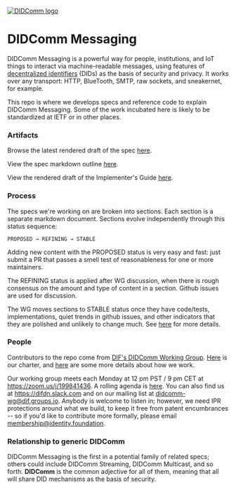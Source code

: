 [![DIDComm logo](didcomm-logo.png)](didcomm-logo.svg)
# DIDComm Messaging

DIDComm Messaging is a powerful way for people, institutions, and IoT things to interact via machine-readable messages, using features of [decentralized identifiers](https://www.w3.org/TR/did-core/) (DIDs) as the basis of security and privacy. It works over any transport: HTTP, BlueTooth, SMTP, raw sockets, and sneakernet, for example.

This repo is where we develops specs and reference code to explain DIDComm Messaging. Some of the work incubated here is likely to be standardized at IETF or in other places.

### Artifacts

Browse the latest rendered draft of the spec [here](https://identity.foundation/didcomm-messaging/spec/).

View the spec markdown outline [here](spec.md).

View the rendered draft of the Implementer's Guide [here](https://identity.foundation/didcomm-messaging/guide/).

### Process

The specs we're working on are broken into sections. Each section is a separate markdown document. Sections evolve independently through this status sequence:

    PROPOSED → REFINING → STABLE

Adding new content with the PROPOSED status is very easy and fast: just submit a PR that passes a smell test of reasonableness for one or more maintainers.

The REFINING status is applied after WG discussion, when there is rough consensus on the amount and type of content in a section. Github issues are used for discussion.

The WG moves sections to STABLE status once they have code/tests, implementations, quiet trends in github issues, and other indicators that they are polished and unlikely to change much. See [here](https://docs.google.com/document/d/1TS4XXCtlNL9YwW-Op9alevOmhgY2RP6lFfQ3AtB6Sq8/edit) for more details.

### People
Contributors to the repo come from [DIF's DIDComm Working Group](https://medium.com/decentralized-identity/dif-starts-didcomm-working-group-9c114d9308dc). [Here](https://drive.google.com/file/d/1bZBkVrC8Fh5N16oBi2zAoqPxCTghUhpB/view) is our charter, and [here](https://docs.google.com/document/d/1a-KpG734mq-xizcNE0JAu5_1_EslXL07QGr2HYLEZFE/edit) are some more details about how we work.

Our working group meets each Monday at 12 pm PST / 9 pm CET at https://zoom.us/j/199841436. A rolling agenda is [here](https://docs.google.com/document/d/1BpTm5SmgfOJcEsXfizO0ZmH1r7imTJDGKudAZtYsm0M/edit). You can also find us at https://difdn.slack.com and on our mailing list at [didcomm-wg@dif.groups.io](mailto:didcomm-wg@dif.groups.io). Anybody is welcome to listen in; however, we need IPR protections around what we build, to keep it free from patent encumbrances -- so if you'd like to contribute more formally, please email [membership@identity.foundation](mailto:membership@identity.foundation).

### Relationship to generic DIDComm

DIDComm Messaging is the first in a potential family of related specs; others could include DIDComm Streaming, DIDComm Multicast, and so forth. **DIDComm** is the common adjective for all of them, meaning that all will share DID mechanisms as the basis of security.




